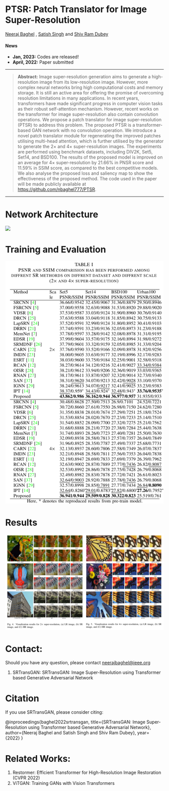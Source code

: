 # PTSR: Patch Translator for Image Super-Resolution
[Neeraj Baghel](https://sites.google.com/view/nbaghel777) , [Satish Singh](https://cvbl.iiita.ac.in/sks/) and [Shiv Ram Dubey](https://profile.iiita.ac.in/srdubey/)
<!--
[![paper](https://img.shields.io/badge/arXiv-Paper-<COLOR>.svg)]()
[![supplement](https://img.shields.io/badge/Supplementary-Material-red)]()
[![video](https://img.shields.io/badge/Video-Presentation-F9D371)]()
[![slides](https://img.shields.io/badge/Presentation-Slides-B762C1)]()
[![Summary](https://img.shields.io/badge/Summary-Slide-87CEEB)]()
 -->
#### News
<!--
- **April 4, 2022:** Integrated into [Huggingface Spaces 🤗](https://huggingface.co/spaces) using [Gradio](https://github.com/gradio-app/gradio). Try out the web demo: [![Hugging Face Spaces](https://img.shields.io/badge/%F0%9F%A4%97%20Hugging%20Face-Spaces-blue)](https://huggingface.co/spaces/swzamir/Restormer)
- **March 30, 2022:** Added Colab Demo. [![Open In Colab](https://colab.research.google.com/assets/colab-badge.svg)](https://colab.research.google.com/drive/1C2818h7KnjNv4R1sabe14_AYL7lWhmu6?usp=sharing)
- **March 29, 2022:** Restormer is selected for an ORAL presentation at CVPR 2022 :dizzy:
- **March 10, 2022:** Training codes are released :fire:
- **March 3, 2022:** Paper accepted at CVPR 2022 :tada: 
 -->
- **Jan, 2023:** Codes are released!
- **April, 2022:** Paper submitted

<hr />

> **Abstract:** Image super-resolution generation aims to generate a high-resolution image from its low-resolution image. However, more complex neural networks bring high computational costs and memory storage. It is still an active area for offering the promise of overcoming resolution limitations in many applications. In recent years, transformers have made significant progress in computer vision tasks as their robust self-attention mechanism. However, recent works on the transformer for image super-resolution also contain convolution operations. We propose a patch translator for image super-resolution (PTSR) to address this problem. The proposed PTSR is a transformer-based GAN network with no convolution operation. We introduce a novel patch translator module for regenerating the improved patches utilising multi-head attention, which is further utilised by the generator to generate the $2\times$ and $4\times$ super-resolution images. The experiments are performed using benchmark datasets, including DIV2K, Set5, Set14, and BSD100. The results of the proposed model is improved on an average for $4\times$ super-resolution by 21.66\% in PNSR score and 11.59\% in SSIM score, as compared to the best competitive models. We also analyse the proposed loss and saliency map to show the effectiveness of the proposed method. The code used in the paper will be made publicly available at https://github.com/nbaghel777/PTSR.
<hr />

# Network Architecture
<img src = "https://github.com/nbaghel777/PTSR/VTrans-VisionTranslator.jpg"> 

# Training and Evaluation

<img src = "https://github.com/nbaghel777/SRTransGAN/blob/main/result2.png"> 


# Results
<img src = "https://github.com/nbaghel777/SRTransGAN/blob/main/result1.png"> 

# Contact:
Should you have any question, please contact neerajbaghel@ieee.org
1) SRTransGAN: SRTransGAN: Image Super-Resolution using Transformer based Generative Adversarial Network

# Citation
If you use SRTransGAN, please consider citing:

@inproceedings{baghel2022srtransgan,
    title={SRTransGAN: Image Super-Resolution using Transformer based Generative Adversarial Network}, 
    author={Neeraj Baghel and Satish Singh and Shiv Ram Dubey},
    year={2022}
}

# Related Works: 
1) Restormer: Efficient Transformer for High-Resolution Image Restoration (CVPR 2022)
2) ViTGAN: Training GANs with Vision Transformers

